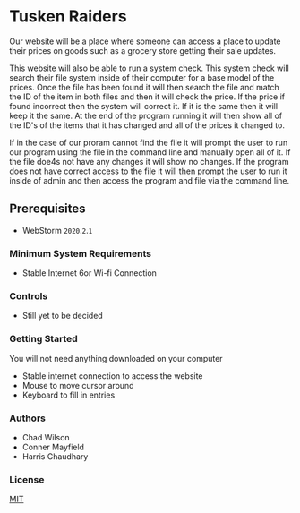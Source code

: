# Tusken Raiders

Our website will be a place where someone can access a place to update their prices on goods such as a grocery store getting their sale updates.

This website will also be able to run a system check.
This system check will search their file system inside of their computer for a base model of the prices.
Once the file has been found it will then search the file and match the ID of the item in both files and then it will check the price.
If the price if found incorrect then the system will correct it.
If it is the same then it will keep it the same.
At the end of the program running it will then show all of the ID's of the items that it has changed and all of the prices it changed to.

If in the case of our proram cannot find the file it will prompt the user to run our program using the file in the command line and manually open all of it.
If the file doe4s not have any changes it will show no changes.
If the program does not have correct access to the file it will then prompt the user to run it inside of admin and then access the program and file via the command line.

## Prerequisites 

* WebStorm `2020`.`2`.`1`

### Minimum System Requirements

* Stable Internet 6or Wi-fi Connection

### Controls

* Still yet to be decided

### Getting Started 

You will not need anything downloaded on your computer

* Stable internet connection to access the website
* Mouse to move cursor around
* Keyboard to fill in entries

### Authors 

* Chad Wilson 
* Conner Mayfield
* Harris Chaudhary

### License

[MIT](https://choosealicense.com/licenses/mit/)
